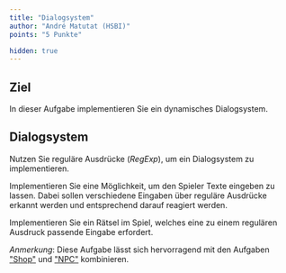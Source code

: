 ```yaml
---
title: "Dialogsystem"
author: "André Matutat (HSBI)"
points: "5 Punkte"

hidden: true
---
```


## Ziel

In dieser Aufgabe implementieren Sie ein dynamisches Dialogsystem.

## Dialogsystem

Nutzen Sie reguläre Ausdrücke (_RegExp_), um ein Dialogsystem zu implementieren.

Implementieren Sie eine Möglichkeit, um den Spieler Texte eingeben zu lassen. Dabei sollen
verschiedene Eingaben über reguläre Ausdrücke erkannt werden und entsprechend darauf
reagiert werden.

Implementieren Sie ein Rätsel im Spiel, welches eine zu einem regulären Ausdruck passende
Eingabe erfordert.

_Anmerkung_: Diese Aufgabe lässt sich hervorragend mit den Aufgaben
["Shop"](taskloot-shop.md) und
["NPC"](taskloot-npc.md) kombinieren.
